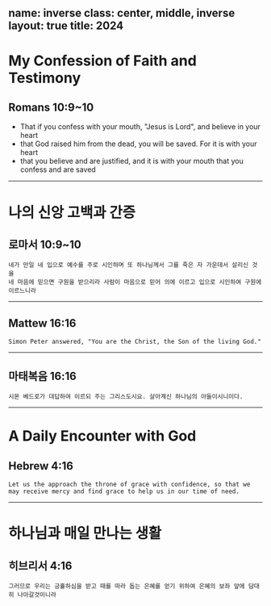 name: inverse
class: center, middle, inverse
layout: true
title: 2024
---

# My Confession of Faith and Testimony

## Romans 10:9~10

* That if you confess with your mouth, "Jesus is Lord", and believe in your heart
* that God raised him from the dead, you will be saved. For it is with your heart
* that you believe and are justified, and it is with your mouth that you confess and are saved

---

# 나의 신앙 고백과 간증

## 로마서 10:9~10

```
네가 만일 네 입으로 예수를 주로 시인하며 또 하나님께서 그를 죽은 자 가운데서 살리신 것을
네 마음에 믿으면 구원을 받으리라 사람이 마음으로 믿어 의에 이르고 입으로 시인하여 구원에
이르느니라
```

---

## Mattew 16:16

```
Simon Peter answered, "You are the Christ, the Son of the living God."
```

---

## 마태복음 16:16

```
시몬 베드로가 대답하여 이르되 주는 그리스도시요. 살아계신 하나님의 아들이시니이다.
```

---

# A Daily Encounter with God

## Hebrew 4:16

```
Let us the approach the throne of grace with confidence, so that we may receive mercy and find grace to help us in our time of need.
```

---

# 하나님과 매일 만나는 생활

## 히브리서 4:16

```
그러므로 우리는 긍휼하심을 받고 때를 따라 돕는 은혜를 얻기 위하여 은혜의 보좌 앞에 담대히 나아갈것이니라
```
